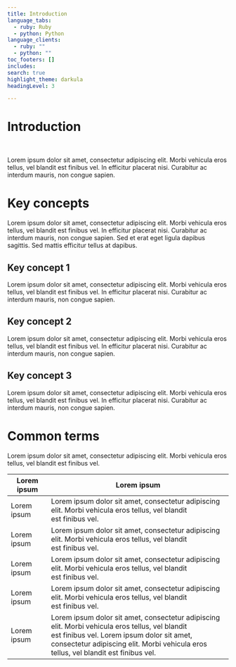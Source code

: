 ```yaml
---
title: Introduction
language_tabs:
  - ruby: Ruby
  - python: Python
language_clients:
  - ruby: ""
  - python: ""
toc_footers: []
includes:
search: true
highlight_theme: darkula
headingLevel: 3

---
```


# Introduction

&nbsp;

Lorem ipsum dolor sit amet, consectetur adipiscing elit. Morbi vehicula eros
tellus, vel blandit est finibus vel. In efficitur placerat nisi. Curabitur ac
interdum mauris, non congue sapien.

# Key concepts

Lorem ipsum dolor sit amet, consectetur adipiscing elit. Morbi vehicula eros
tellus, vel blandit est finibus vel. In efficitur placerat nisi. Curabitur ac
interdum mauris, non congue sapien. Sed et erat eget ligula dapibus sagittis.
Sed mattis efficitur tellus at dapibus.

## Key concept 1

Lorem ipsum dolor sit amet, consectetur adipiscing elit. Morbi vehicula eros
tellus, vel blandit est finibus vel. In efficitur placerat nisi. Curabitur ac
interdum mauris, non congue sapien.

## Key concept 2

Lorem ipsum dolor sit amet, consectetur adipiscing elit. Morbi vehicula eros
tellus, vel blandit est finibus vel. In efficitur placerat nisi. Curabitur ac
interdum mauris, non congue sapien.

## Key concept 3

Lorem ipsum dolor sit amet, consectetur adipiscing elit. Morbi vehicula eros
tellus, vel blandit est finibus vel. In efficitur placerat nisi. Curabitur ac
interdum mauris, non congue sapien.


# Common terms

Lorem ipsum dolor sit amet, consectetur adipiscing elit. Morbi vehicula eros
tellus, vel blandit est finibus vel.

|Lorem ipsum|Lorem ipsum|
|---|---|
|Lorem ipsum|Lorem ipsum dolor sit amet, consectetur adipiscing elit. Morbi vehicula eros tellus, vel blandit <br> est finibus vel.|
|Lorem ipsum|Lorem ipsum dolor sit amet, consectetur adipiscing elit. Morbi vehicula eros tellus, vel blandit <br> est finibus vel.|
|Lorem ipsum|Lorem ipsum dolor sit amet, consectetur adipiscing elit. Morbi vehicula eros tellus, vel blandit <br> est finibus vel.|
|Lorem ipsum|Lorem ipsum dolor sit amet, consectetur adipiscing elit. Morbi vehicula eros tellus, vel blandit <br> est finibus vel.|
|Lorem ipsum|Lorem ipsum dolor sit amet, consectetur adipiscing elit. Morbi vehicula eros tellus, vel blandit <br> est finibus vel. Lorem ipsum dolor sit amet, consectetur adipiscing elit. Morbi vehicula eros <br> tellus, vel blandit est finibus vel.|
